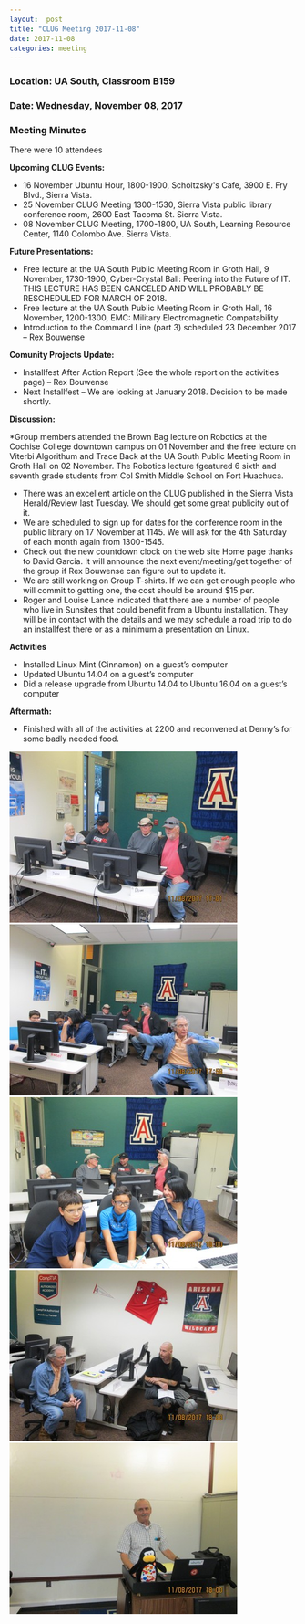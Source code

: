 ```yaml
---
layout:  post
title: "CLUG Meeting 2017-11-08"
date: 2017-11-08
categories: meeting
---
```

### Location: UA South, Classroom B159

### Date: Wednesday, November 08, 2017

### Meeting Minutes

There were 10 attendees

**Upcoming CLUG Events:**

 * 16 November Ubuntu Hour, 1800-1900, Scholtzsky's Cafe, 3900 E. Fry Blvd., Sierra Vista.
 * 25 November CLUG Meeting 1300-1530, Sierra Vista public library conference room, 2600 East Tacoma St. Sierra Vista.
 * 08 November CLUG Meeting, 1700-1800, UA South, Learning Resource Center, 1140 Colombo Ave. Sierra Vista.
 
**Future Presentations:**

 * Free lecture at the UA South Public Meeting Room in Groth Hall, 9 November, 1730-1900, Cyber-Crystal Ball:  Peering into the Future of IT.  THIS LECTURE HAS BEEN CANCELED AND WILL PROBABLY BE RESCHEDULED FOR MARCH OF 2018.
 * Free lecture at the UA South Public Meeting Room in Groth Hall, 16 November, 1200-1300, EMC:  Military Electromagnetic Compatability
 * Introduction to the Command Line (part 3) scheduled 23 December 2017 – Rex Bouwense
 
**Comunity Projects Update:**

 * Installfest After Action Report (See the whole report on the activities page) – Rex Bouwense
 * Next Installfest – We are looking at January 2018.  Decision to be made shortly.
 
**Discussion:**

 *Group members attended the Brown Bag lecture on Robotics at the Cochise College downtown campus on 01 November and the free lecture on Viterbi Algorithum and Trace Back at the UA South Public Meeting Room in Groth Hall on 02 November.  The Robotics lecture fgeatured 6 sixth and seventh grade students from Col Smith Middle School on Fort Huachuca.
 * There was an excellent article on the CLUG published in the Sierra Vista Herald/Review last Tuesday.  We should get some great publicity out of it.
 * We are scheduled to sign up for dates for the conference room  in the public library on 17 November at 1145.  We will ask for the 4th Saturday of each month again from 1300-1545.
 * Check out the new countdown clock on the web site Home page thanks to David Garcia.  It will announce the next event/meeting/get together of the group if Rex Bouwense can figure out to update it.
* We are still working on Group T-shirts.  If we can get enough people who will commit to getting one, the cost should be around $15 per.
 * Roger and Louise Lance indicated that there are a number of people who live in Sunsites that could benefit from a Ubuntu installation.  They will be in contact with the details and we may schedule a road trip to do an installfest there or as a minimum a presentation on Linux.
 
**Activities**

 * Installed Linux Mint (Cinnamon) on a guest’s computer
 * Updated Ubuntu 14.04 on a guest’s computer
 * Did a release upgrade from Ubuntu 14.04 to Ubuntu 16.04 on a guest’s computer
 
**Aftermath:**
 
 * Finished with all of the activities at 2200 and reconvened at Denny’s for some badly needed food.
 
![alt text](https://raw.githubusercontent.com/CochiseLinuxUsersGroup/CochiseLinuxUsersGroup.github.io/master/images/CLUG_mtg_2017-11-08_1-400x400.JPG)
![alt text](https://raw.githubusercontent.com/CochiseLinuxUsersGroup/CochiseLinuxUsersGroup.github.io/master/images/CLUG_mtg_2017-11-08_2-400x400.JPG)
![alt text](https://raw.githubusercontent.com/CochiseLinuxUsersGroup/CochiseLinuxUsersGroup.github.io/master/images/CLUG_mtg_2017-11-08_3-400x400.JPG)
![alt text](https://raw.githubusercontent.com/CochiseLinuxUsersGroup/CochiseLinuxUsersGroup.github.io/master/images/CLUG_mtg_2017-11-08_4-400x400.JPG)
![alt text](https://raw.githubusercontent.com/CochiseLinuxUsersGroup/CochiseLinuxUsersGroup.github.io/master/images/CLUG_mtg_2017-11-08_5-400x400.JPG)


